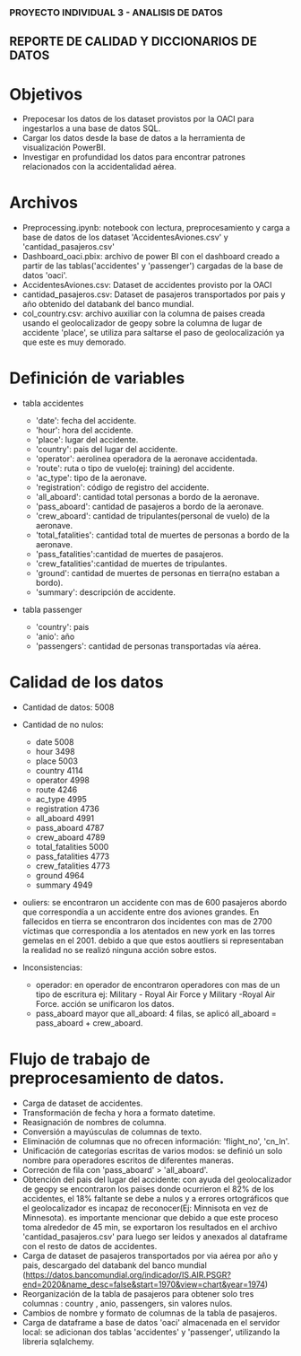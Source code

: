 ### PROYECTO INDIVIDUAL 3 - ANALISIS DE DATOS

## REPORTE DE CALIDAD Y DICCIONARIOS DE DATOS

# Objetivos

- Prepocesar los datos de los dataset provistos por la OACI para ingestarlos a una base de datos SQL.
- Cargar los datos desde la base de datos a la herramienta de visualización PowerBI.
- Investigar en profundidad los datos para encontrar patrones relacionados con la accidentalidad aérea.

# Archivos
- Preprocessing.ipynb: notebook con lectura, preprocesamiento y carga a base de datos de los dataset 'AccidentesAviones.csv' y 'cantidad_pasajeros.csv'
- Dashboard_oaci.pbix: archivo de power BI con el dashboard creado a partir de las tablas('accidentes' y 'passenger') cargadas de la base de datos 'oaci'.
- AccidentesAviones.csv: Dataset de accidentes provisto por la OACI
- cantidad_pasajeros.csv: Dataset de pasajeros transportados por pais y año obtenido del databank del banco mundial.
- col_country.csv: archivo auxiliar con la columna de paises creada usando el geolocalizador de geopy sobre la columna de lugar de accidente 'place', se utiliza para saltarse el paso de geolocalización ya que este es muy demorado.

# Definición de variables

- tabla accidentes
    - 'date': fecha del accidente.                              
    - 'hour': hora del accidente.
    - 'place': lugar del accidente.
    - 'country': pais del lugar del accidente.
    - 'operator': aerolinea operadora de la aeronave accidentada.
    - 'route': ruta o tipo de vuelo(ej: training) del accidente.
    - 'ac_type': tipo de la aeronave.
    - 'registration': código de registro del accidente.
    - 'all_aboard': cantidad total personas a bordo de la aeronave.
    - 'pass_aboard': cantidad de pasajeros a bordo de la aeronave.
    - 'crew_aboard': cantidad de tripulantes(personal de vuelo) de la aeronave.
    - 'total_fatalities': cantidad total de muertes de personas a bordo de la aeronave.
    - 'pass_fatalities':cantidad de muertes de pasajeros.
    - 'crew_fatalities':cantidad de muertes de tripulantes.
    - 'ground': cantidad de muertes de personas en tierra(no estaban a bordo).
    - 'summary': descripción de accidente.

- tabla passenger
    - 'country': pais
    - 'anio': año
    - 'passengers': cantidad de personas transportadas vía aérea.

# Calidad de los datos

- Cantidad de datos: 5008
- Cantidad de no nulos:   
    - date              5008    
    - hour              3498            
    - place             5003
    - country           4114         
    - operator          4998          
    - route             4246         
    - ac_type           4995       
    - registration      4736          
    - all_aboard        4991         
    - pass_aboard       4787          
    - crew_aboard       4789         
    - total_fatalities   5000         
    -  pass_fatalities   4773          
    - crew_fatalities   4773           
    - ground            4964         
    - summary           4949   

- ouliers: se encontraron un accidente con mas de 600 pasajeros abordo que correspondía a un accidente entre dos aviones grandes. En fallecidos en tierra se encontraron dos incidentes con mas de 2700 víctimas que correspondía a los atentados en new york en las torres gemelas en el 2001. debido a que que estos aoutliers si representaban la realidad no se realizó ninguna acción sobre estos.


 - Inconsistencias: 
    - operador: en operador de encontraron operadores con mas de un tipo de escritura ej: Military - Royal Air Force y Military -Royal Air Force. acción se unificaron los datos.
    - pass_aboard mayor que all_aboard: 4 filas, se aplicó all_aboard = pass_aboard + crew_aboard.
   
# Flujo de trabajo de preprocesamiento de datos.

- Carga de dataset de accidentes.
- Transformación de fecha y hora a formato datetime.
- Reasignación de nombres de columna.
- Conversión a mayúsculas de columnas de texto.
- Eliminación de columnas que no ofrecen información: 'flight_no', 'cn_ln'.
- Unificación de categorías escritas de varios modos: se definió un solo nombre para operadores escritos de diferentes maneras.
- Correción de fila con 'pass_aboard' > 'all_aboard'.
- Obtención del pais del lugar del accidente: con ayuda del geolocalizador de geopy se encontraron los paises donde ocurrieron el 82% de los accidentes, el 18% faltante se debe a nulos y a errores ortográficos que el geolocalizador es incapaz de reconocer(Ej: Minnisota en vez de Minnesota). es importante mencionar que debido a que este proceso toma alrededor de 45 min, se exportaron los resultados en el archivo 'cantidad_pasajeros.csv' para luego ser leidos y anexados al dataframe con el resto de datos de accidentes.
- Carga de dataset de pasajeros transportados por via aérea por año y pais, descargado del databank del banco mundial 
(https://datos.bancomundial.org/indicador/IS.AIR.PSGR?end=2020&name_desc=false&start=1970&view=chart&year=1974)
- Reorganización de la tabla de pasajeros para obtener solo tres columnas : country , anio, passengers, sin valores nulos.
- Cambios de nombre y formato de columnas de la tabla de pasajeros.
- Carga de dataframe a base de datos 'oaci' almacenada en el servidor local: se adicionan dos tablas 'accidentes' y 'passenger', utilizando la libreria sqlalchemy.



